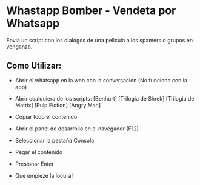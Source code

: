 # Whastapp Bomber - Vendeta por Whatsapp

Envia un script con los dialogos de una pelicula a los spamers o grupos en venganza.

## Como Utilizar:
- Abrir el whatsapp en la web con la conversacion (No funciona con la app)
- Abrir cualquiera de los scripts:
  [Benhurt]
  [Trilogia de Shrek]
  [Trilogia de Matrix]
  [Pulp Fiction]
  [Angry Man]
   
- Copiar todo el contenido
- Abrir el panel de desarrollo en el navegador (F12)
- Seleccionar la pestaña Consola
- Pegar el contenido
- Presionar Enter
- Que empieze la locura!
